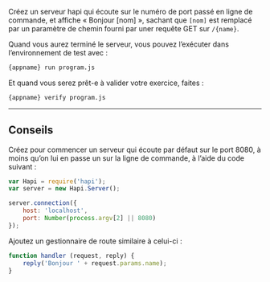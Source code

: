 Créez un serveur hapi qui écoute sur le numéro de port passé en
ligne de commande, et affiche « Bonjour [nom] », sachant que `[nom]`
est remplacé par un paramètre de chemin fourni par uner requête GET
sur `/{name}`.

Quand vous aurez terminé le serveur, vous pouvez l’exécuter dans
l’environnement de test avec :

```sh
{appname} run program.js
```

Et quand vous serez prêt-e à valider votre exercice, faites :

```sh
{appname} verify program.js
```

-----------------------------------------------------------------

## Conseils

Créez pour commencer un serveur qui écoute par défaut sur le port 8080,
à moins qu’on lui en passe un sur la ligne de commande, à l’aide du code
suivant :

```js
var Hapi = require('hapi');
var server = new Hapi.Server();

server.connection({
    host: 'localhost',
    port: Number(process.argv[2] || 8080)
});
```

Ajoutez un gestionnaire de route similaire à celui-ci :

```js
function handler (request, reply) {
    reply('Bonjour ' + request.params.name);
}
```
